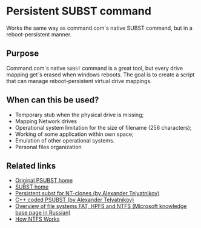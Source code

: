 # Persistent SUBST command #

Works the same way as command.com´s native SUBST command, but in a reboot-persistent manner.

## Purpose ##

Command.com´s native `SUBST` command is a great tool, but every drive mapping get´s erased when windows reboots.
The goal is to create a script that can manage reboot-persistent virtual drive mappings.

## When can this be used? ##

  * Temporary stub when the physical drive is missing;
  * Mapping Network drives
  * Operational system limitation for the size of filename (256 characters);
  * Working of some application within own space;
  * Emulation of other operational systems.
  * Personal files organization


## Related links ##
  * [Original PSUBST home](https://github.com/ildar-shaimordanov/psubst)
  * [SUBST home](http://technet.microsoft.com/en-us/library/bb491006.aspx)
  * [Persistent subst for NT-clones (by Alexander Telyatnikov)](http://alter.org.ua/en/docs/win/persist_subst/)
  * [C++ coded PSUBST (by Alexander Telyatnikov)](http://alter.org.ua/en/soft/win/psubst/)
  * [Overview of file systems FAT, HPFS and NTFS (Microsoft knowledge base page in Russian)](http://support.microsoft.com/kb/100108)
  * [How NTFS Works](http://technet.microsoft.com/en-us/library/cc781134.aspx)
